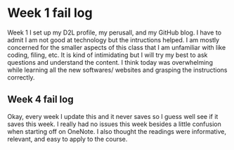 # Week 1 fail log
Week 1 I set up my D2L profile, my perusall, and my GitHub blog. I have to admit I am not good at technology but the intructions helped. I am mostly concerned for the smaller aspects of this class that I am unfamiliar with like coding, filing, etc. It is kind of intimidating but I will try my best to ask questions and understand the content. I think today was overwhelming while learning all the new softwares/ websites and grasping the instructions correctly. 
## Week 4 fail log
Okay, every week I update this and it never saves so I guess well see if it saves this week. I really had no issues this week besides a little confusion when starting off on OneNote. I also thought the readings were informative, relevant, and easy to apply to the course. 

